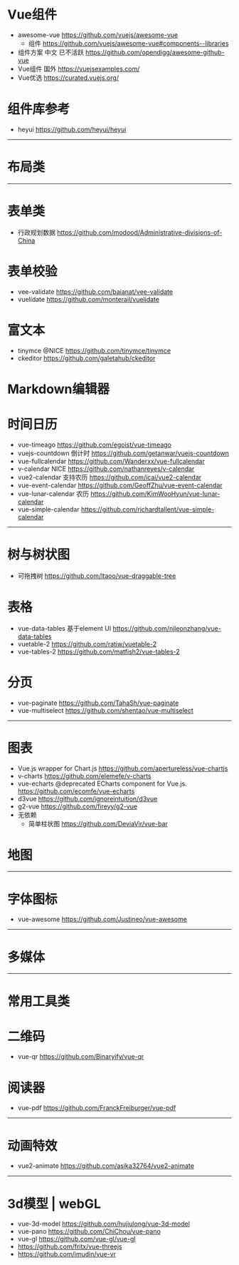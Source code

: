 # Vue组件

- awesome-vue <https://github.com/vuejs/awesome-vue>
  - 组件 https://github.com/vuejs/awesome-vue#components--libraries
- 组件方案 中文 已不活跃 <https://github.com/opendigg/awesome-github-vue>
- Vue组件 国外 https://vuejsexamples.com/
- Vue优选 https://curated.vuejs.org/

# 组件库参考

- heyui https://github.com/heyui/heyui


---

# 布局类

---

# 表单类

- 行政规划数据 <https://github.com/modood/Administrative-divisions-of-China>


# 表单校验 

- vee-validate https://github.com/baianat/vee-validate 
- vuelidate https://github.com/monterail/vuelidate

# 富文本

- tinymce @NICE https://github.com/tinymce/tinymce
- ckeditor https://github.com/galetahub/ckeditor

# Markdown编辑器

# 时间日历

- vue-timeago https://github.com/egoist/vue-timeago
- vuejs-countdown 倒计时 https://github.com/getanwar/vuejs-countdown
- vue-fullcalendar https://github.com/Wanderxx/vue-fullcalendar
- v-calendar NICE https://github.com/nathanreyes/v-calendar
- vue2-calendar 支持农历 https://github.com/icai/vue2-calendar
- vue-event-calendar https://github.com/GeoffZhu/vue-event-calendar
- vue-lunar-calendar 农历 https://github.com/KimWooHyun/vue-lunar-calendar
- vue-simple-calendar https://github.com/richardtallent/vue-simple-calendar

---

# 树与树状图

- 可拖拽树 <https://github.com/ltaoo/vue-draggable-tree>

# 表格

- vue-data-tables 基于element UI https://github.com/njleonzhang/vue-data-tables
- vuetable-2 https://github.com/ratiw/vuetable-2
- vue-tables-2 https://github.com/matfish2/vue-tables-2

# 分页

- vue-paginate https://github.com/TahaSh/vue-paginate
- vue-multiselect https://github.com/shentao/vue-multiselect

---

# 图表

- Vue.js wrapper for Chart.js https://github.com/apertureless/vue-chartjs
- v-charts https://github.com/elemefe/v-charts
- vue-echarts @deprecated ECharts component for Vue.js. https://github.com/ecomfe/vue-echarts
- d3vue https://github.com/ignoreintuition/d3vue
- g2-vue https://github.com/fireyy/g2-vue
- 无依赖
  - 简单柱状图 https://github.com/DeviaVir/vue-bar

# 地图


---

# 字体图标

- vue-awesome https://github.com/Justineo/vue-awesome 

---

# 多媒体


---

# 常用工具类

# 二维码

- vue-qr https://github.com/Binaryify/vue-qr

# 阅读器

- vue-pdf https://github.com/FranckFreiburger/vue-pdf

---

# 动画特效

- vue2-animate https://github.com/asika32764/vue2-animate

---

# 3d模型 | webGL

- vue-3d-model <https://github.com/hujiulong/vue-3d-model>
- vue-pano https://github.com/ChiChou/vue-pano
- vue-gl https://github.com/vue-gl/vue-gl
- https://github.com/fritx/vue-threejs
- https://github.com/imudin/vue-vr